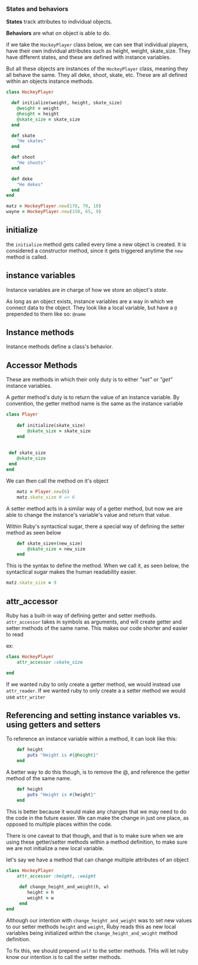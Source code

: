 ### States and behaviors 

**States** track attributes to individual objects.
 
**Behaviors** are what on object is able to do.

if we take the `HockeyPlayer` class below, we can see that individual players, have their own individual attributes such as height, weight, skate_size. They have different states, and these are defined with instance variables. 

But all these objects are instances of the `HockeyPlayer` class, meaning they all behave the same. They all deke, shoot, skate, etc. These are all defined within an objects instance methods.


```ruby 
class HockeyPlayer

  def initialize(weight, height, skate_size)
    @weight = weight
    @height = height
    @skate_size = skate_size
  end

  def skate
    "He skates"
  end

  def shoot
    "He shoots"
  end

  def deke
    "He dekes"
  end
end

matz = HockeyPlayer.new(170, 70, 10)
wayne = HockeyPlayer.new(150, 65, 9)
```

## initialize
the `initialize` method gets called every time a new object is created. It is considered a constructor method, since it gets triggered anytime the `new` method is called.

## instance variables

Instance variables are in charge of how we store an object's _state_.

As long as an object exists, instance variables are a way in which we connect data to the object. They look like a local variable, but have a `@` prepended to them like so: `@name`


## Instance methods

Instance methods define a class's behavior.

## Accessor Methods

These are methods in which their only duty is to either _"set"_ or _"get"_ instance variables.

A _getter_ method's duty is to return the value of an instance variable. By convention, the getter method name is the same as the instance variable

```ruby
class Player
	
	def initialize(skate_size)
		@skate_size = skate_size
	end
	
	
 def skate_size
 	@skate_size
 end
end
```

We can then call the method on it's object

```ruby
	matz = Player.new(6)
	matz.skate_size # => 6
```

A setter method acts in a similar way of a getter method, but now we are able to change the instance's variable's value and return that value.

Within Ruby's syntactical sugar, there a special way of defining the setter method as seen below


```ruby
	def skate_size=(new_size)
		@skate_size = new_size
	end

```	

This is the syntax to define the method. When we call it, as seen below, the syntactical sugar makes the human readability easier. 

```ruby
matz.skate_size = 9
```

## attr_accessor
Ruby has a built-in way of defining getter and setter methods.
`attr_accessor` takes in symbols as arguments, and will create getter and setter methods of the same name. This makes our code shorter and easier to read

ex: 

```ruby
class HockeyPlayer
	attr_accessor :skate_size

end
```

If we wanted ruby to only create a getter method, we would instead use `attr_reader`. If we wanted ruby to only create a a setter method we would use `attr_writer`

## Referencing and setting instance variables vs. using getters and setters

To reference an instance variable within a method, it can look like this:

```ruby
	def height
		puts "Height is #{@height}"
	end
```

A better way to do this though, is to remove the @, and reference the getter method of the same name.

```ruby
	def height
		puts "Height is #{height}"
	end
```

This is better because it would make any changes that we may need to do the code in the future easier. We can make the change in just one place, as opposed to multiple places within the code. 

There is one caveat to that though, and that is to make sure when we are using these getter/setter methods within a method definition, to make sure we are not initialize a new local variable. 

let's say we have a method that can change multiple attributes of an object

```ruby
class HockeyPlayer
	attr_accessor :height, :weight
	
	 def change_height_and_weight(h, w)
	 	height = h
	 	weight = w
	 end
end
```
Although our intention with `change_height_and_weight` was to set new values to our setter methods `height` and `weight`, Ruby reads this as new local variables being initialized within the `change_height_and_weight` method definition.

To fix this, we should prepend `self` to the setter methods. THis will let ruby know our intention is to call the setter methods.